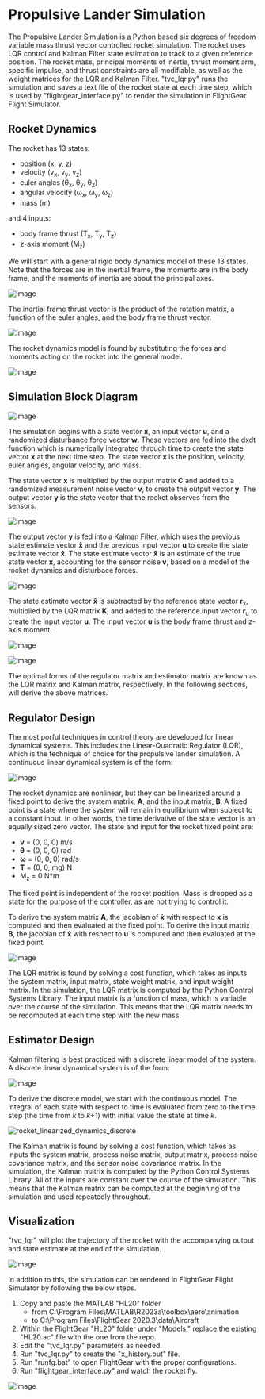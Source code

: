 # Propulsive Lander Simulation
The Propulsive Lander Simulation is a Python based six degrees of freedom variable mass thrust vector controlled rocket simulation. The rocket uses LQR control and Kalman Filter state estimation to track to a given reference position. The rocket mass, principal moments of inertia, thrust moment arm, specific impulse, and thrust constraints are all modifiable, as well as the weight matrices for the LQR and Kalman Filter. "tvc_lqr.py" runs the simulation and saves a text file of the rocket state at each time step, which is used by "flightgear_interface.py" to render the simulation in FlightGear Flight Simulator.

## Rocket Dynamics
The rocket has 13 states:
- position (x, y, z)
- velocity (v<sub>x</sub>, v<sub>y</sub>, v<sub>z</sub>)
- euler angles (θ<sub>x</sub>, θ<sub>y</sub>, θ<sub>z</sub>)
- angular velocity (ω<sub>x</sub>, ω<sub>y</sub>, ω<sub>z</sub>)
- mass (m)

and 4 inputs: 
- body frame thrust (T<sub>x</sub>, T<sub>y</sub>, T<sub>z</sub>)
- z-axis moment (M<sub>z</sub>)

We will start with a general rigid body dynamics model of these 13 states. Note that the forces are in the inertial frame, the moments are in the body frame, and the moments of inertia are about the principal axes.

![image](https://github.com/natronimo/TVC/assets/123428083/65920fd8-7568-4e34-9ee4-d4129b4936ab)

The inertial frame thrust vector is the product of the rotation matrix, a function of the euler angles, and the body frame thrust vector.

![image](https://github.com/natronimo/TVC/assets/123428083/ef76e3d4-d57f-4017-9a99-2a99e688a76c)

The rocket dynamics model is found by substituting the forces and moments acting on the rocket into the general model.

![image](https://github.com/natronimo/TVC/assets/123428083/e7f6ac6b-d724-46c5-b00d-22570029d96d)

## Simulation Block Diagram

![image](https://github.com/natronimo/TVC/assets/123428083/a94c63f2-d154-476a-966c-919c594e87e6)

The simulation begins with a state vector **x**, an input vector **u**, and a randomized disturbance force vector **w**. These vectors are fed into the dxdt function which is numerically integrated through time to create the state vector **x** at the next time step. The state vector **x** is the position, velocity, euler angles, angular velocity, and mass.

The state vector **x** is multiplied by the output matrix **C** and added to a randomized measurement noise vector **v**, to create the output vector **y**. The output vector **y** is the state vector that the rocket observes from the sensors.

![image](https://github.com/natronimo/TVC/assets/123428083/33a8caaa-c08e-40cf-95ac-3334449677e6)

The output vector **y** is fed into a Kalman Filter, which uses the previous state estimate vector **x̂** and the previous input vector **u** to create the state estimate vector **x̂**. The state estimate vector **x̂** is an estimate of the true state vector **x**, accounting for the sensor noise **v**, based on a model of the rocket dynamics and disturbace forces.

![image](https://github.com/natronimo/TVC/assets/123428083/4f1d0a1b-9206-4411-b5e6-49999b06c5f8)

The state estimate vector **x̂** is subtracted by the reference state vector **r**<sub>x</sub>, multiplied by the LQR matrix **K**, and added to the reference input vector **r**<sub>u</sub> to create the input vector **u**. The input vector **u** is the body frame thrust and z-axis moment.

![image](https://github.com/natronimo/TVC/assets/123428083/328a033d-048a-4b67-9500-546704b18e6b)

![image](https://github.com/natronimo/TVC/assets/123428083/cbe8823e-4036-4633-b1a0-cd3ffc658f60)

The optimal forms of the regulator matrix and estimator matrix are known as the LQR matrix and Kalman matrix, respectively. In the following sections, will derive the above matrices.

## Regulator Design
The most porful techniques in control theory are developed for linear dynamical systems. This includes the Linear-Quadratic Regulator (LQR), which is the technique of choice for the propulsive lander simulation. A continuous linear dynamical system is of the form:

![image](https://github.com/natronimo/TVC/assets/123428083/2aef6a0d-afec-486b-bc27-de61871bdd85)

The rocket dynamics are nonlinear, but they can be linearized around a fixed point to derive the system matrix, **A**, and the input matrix, **B**. A fixed point is a state where the system will remain in equilibrium when subject to a constant input. In other words, the time derivative of the state vector is an equally sized zero vector.
The state and input for the rocket fixed point are:
- **v** = (0, 0, 0) m/s
- **θ** = (0, 0, 0) rad
- **ω** = (0, 0, 0) rad/s
- **T** = (0, 0, mg) N
- M<sub>z</sub> = 0 N*m

The fixed point is independent of the rocket position. Mass is dropped as a state for the purpose of the controller, as  are not trying to control it.

To derive the system matrix **A**, the jacobian of **ẋ** with respect to **x** is computed and then evaluated at the fixed point. To derive the input matrix **B**, the jacobian of **ẋ** with respect to **u** is computed and then evaluated at the fixed point.

![image](https://github.com/natronimo/TVC/assets/123428083/b17e75e2-8bdc-4f16-8638-f7cfc28f404d)

The LQR matrix is found by solving a cost function, which takes as inputs the system matrix, input matrix, state weight matrix, and input weight matrix. In the simulation, the LQR matrix is computed by the Python Control Systems Library. The input matrix is a function of mass, which is variable over the course of the simulation. This means that the LQR matrix needs to be recomputed at each time step with the new mass.

## Estimator Design
Kalman filtering is best practiced with a discrete linear model of the system. A discrete linear dynamical system is of the form:

![image](https://github.com/natronimo/TVC/assets/123428083/e76879f2-f1a0-4384-874d-dc86967bdae3)

To derive the discrete model, we start with the continuous model. The integral of each state with respect to time is evaluated from zero to the time step (the time from *k* to *k*+1) with initial value the state at time *k*.

![rocket_linearized_dynamics_discrete](https://github.com/natronimo/TVC/assets/123428083/a7144e90-4d59-43b4-9318-cbe47026f5d3)

The Kalman matrix is found by solving a cost function, which takes as inputs the system matrix, process noise matrix, output matrix, process noise covariance matrix, and the sensor noise covariance matrix. In the simulation, the Kalman matrix is computed by the Python Control Systems Library. All of the inputs are constant over the course of the simulation. This means that the Kalman matrix can be computed at the beginning of the simulation and used repeatedly throughout.

## Visualization
"tvc_lqr" will plot the trajectory of the rocket with the accompanying output and state estimate at the end of the simulation.

![image](https://github.com/natronimo/TVC/assets/123428083/be058a27-1f6d-482f-8bb0-1e35ccff643e)

In addition to this, the simulation can be rendered in FlightGear Flight Simulator by following the below steps.

1. Copy and paste the MATLAB "HL20" folder
    - from  C:\Program Files\MATLAB\R2023a\toolbox\aero\animation
    - to    C:\Program Files\FlightGear 2020.3\data\Aircraft
2. Within the FlightGear "HL20" folder under "Models," replace the existing "HL20.ac" file with the one from the repo.
3. Edit the "tvc_lqr.py" parameters as needed.
4. Run "tvc_lqr.py" to create the "x_history.out" file.
5. Run "runfg.bat" to open FlightGear with the proper configurations.
6. Run "flightgear_interface.py" and watch the rocket fly.

![image](https://github.com/natronimo/TVC/assets/123428083/f251fd27-b43f-4cd9-8333-4fea34870105)
